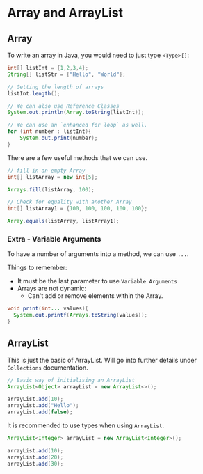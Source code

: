 # Array and ArrayList

## Array

To write an array in Java, you would need to just type `<Type>[]`:

```Java
int[] listInt = {1,2,3,4};
String[] listStr = {"Hello", "World"};

// Getting the length of arrays
listInt.length();

// We can also use Reference Classes
System.out.println(Array.toString(listInt));

// We can use an `enhanced for loop` as well.
for (int number : listInt){
    System.out.print(number);
}
```

There are a few useful methods that we can use.

```Java
// fill in an empty Array
int[] listArray = new int[5];

Arrays.fill(listArray, 100);

// Check for equality with another Array
int[] listArray1 = {100, 100, 100, 100, 100};

Array.equals(listArray, listArray1);
```

### Extra - Variable Arguments

To have a number of arguments into a method, we can use `...`.

Things to remember:

- It must be the last parameter to use `Variable Arguments`
- Arrays are not dynamic:
  - Can't add or remove elements within the Array.

```Java
void print(int... values){
  System.out.printf(Arrays.toString(values));
}
```

## ArrayList

This is just the basic of ArrayList. Will go into further details under `Collections` documentation.

```Java
// Basic way of initialising an ArrayList
ArrayList<Object> arrayList = new ArrayList<>();

arrayList.add(10);
arrayList.add("Hello");
arrayList.add(false);
```

It is recommended to use types when using `ArrayList`.

```Java
ArrayList<Integer> arrayList = new ArrayList<Integer>();

arrayList.add(10);
arrayList.add(20);
arrayList.add(30);
```
